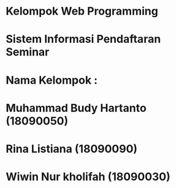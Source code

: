 # Kelompok Web Programming
# Sistem Informasi Pendaftaran Seminar
# Nama Kelompok :
# Muhammad Budy Hartanto (18090050)
# Rina Listiana (18090090)
# Wiwin Nur kholifah (18090030)
